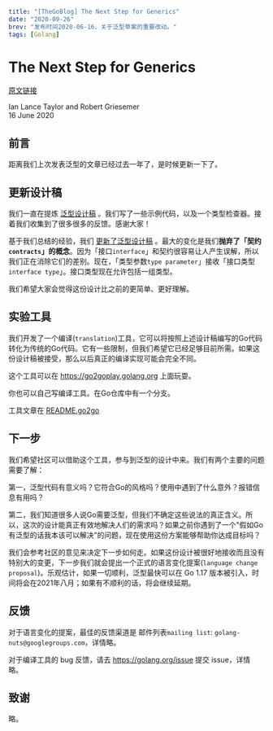```yaml lw-blog-meta
title: "[TheGoBlog] The Next Step for Generics"
date: "2020-09-26"
brev: "发布时间2020-06-16，关于泛型草案的重要改动。"
tags: [Golang]
```

# The Next Step for Generics

[原文链接](https://blog.golang.org/generics-next-step)

Ian Lance Taylor and Robert Griesemer  
16 June 2020

## 前言

距离我们上次发表泛型的文章已经过去一年了，是时候更新一下了。

## 更新设计稿

我们一直在提炼 [泛型设计稿](https://go.googlesource.com/proposal/+/refs/heads/master/design/go2draft-contracts.md) 。我们写了一些示例代码，以及一个类型检查器。接着我们收集到了很多很多的反馈。感谢大家！

基于我们总结的经验，我们 [更新了泛型设计稿](https://go.googlesource.com/proposal/+/refs/heads/master/design/go2draft-type-parameters.md) 。最大的变化是我们**抛弃了「契约`contracts`」的概念**。因为「接口`interface`」和契约很容易让人产生误解，所以我们正在消除它们的差别。现在，「类型参数`type parameter`」接收「接口类型`interface type`」。接口类型现在允许包括一组类型。

我们希望大家会觉得这份设计比之前的更简单、更好理解。

## 实验工具

我们开发了一个编译(`translation`)工具，它可以将按照上述设计稿编写的Go代码转化为传统的Go代码。它有一些限制，但我们希望它已经足够目前所需。如果这份设计稿被接受，那么以后真正的编译实现可能会完全不同。

这个工具可以在 https://go2goplay.golang.org 上面玩耍。

你也可以自己写编译工具。在Go仓库中有一个分支。

工具文章在 [README.go2go](https://go.googlesource.com/go/+/refs/heads/dev.go2go/README.go2go.md)

## 下一步

我们希望社区可以借助这个工具，参与到泛型的设计中来。我们有两个主要的问题需要了解：

第一，泛型代码有意义吗？它符合Go的风格吗？使用中遇到了什么意外？报错信息有用吗？

第二，我们知道很多人说Go需要泛型，但我们不确定这些说法的真正含义。所以，这次的设计能真正有效地解决人们的需求吗？如果之前你遇到了一个"假如Go有泛型的话我本该可以解决"的问题，现在使用这份方案能够帮助你达成目标吗？

我们会参考社区的意见来决定下一步如何走。如果这份设计被很好地接收而且没有特别大的变更，下一步我们就会提出一个正式的语言变化提案(`language change proposal`)。乐观估计，如果一切顺利，泛型最快可以在 Go 1.17 版本被引入，时间将会在2021年八月；如果有不顺利的话，将会继续延期。

## 反馈

对于语言变化的提案，最佳的反馈渠道是 邮件列表`mailing list`: `golang-nuts@googlegroups.com`，详情略。

对于编译工具的 bug 反馈，请去 https://golang.org/issue 提交 issue，详情略。

## 致谢

略。
